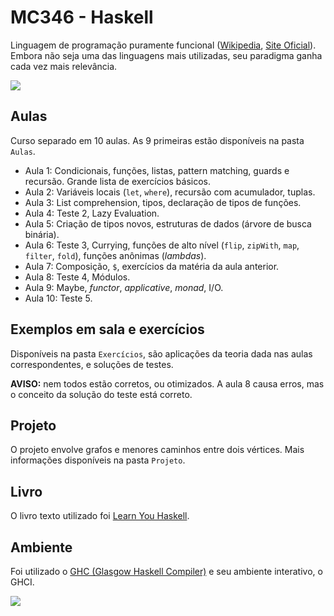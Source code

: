 MC346 - Haskell
===============

Linguagem de programação puramente funcional ([Wikipedia](https://en.wikipedia.org/wiki/Haskell_(programming_language)), [Site Oficial](https://www.haskell.org/)).
Embora não seja uma das linguagens mais utilizadas, seu paradigma ganha cada vez mais relevância.

<a href="https://www.slideshare.net/paulszulc/fun-never-stops-introduction-to-haskell-programming-language" a="https://www.slideshare.net/paulszulc/fun-never-stops-introduction-to-haskell-programming-language">
 <img src=https://image.slidesharecdn.com/funneverstops-151105094753-lva1-app6892/95/fun-never-stops-introduction-to-haskell-programming-language-10-638.jpg?cb=1446717110>
</a>

Aulas
-----
Curso separado em 10 aulas. As 9 primeiras estão disponíveis na pasta `Aulas`.

- Aula 1: Condicionais, funções, listas, pattern matching, guards e recursão. Grande lista de exercícios básicos.
- Aula 2: Variáveis locais (`let`, `where`), recursão com acumulador, tuplas.
- Aula 3: List comprehension, tipos, declaração de tipos de funções.
- Aula 4: Teste 2, Lazy Evaluation.
- Aula 5: Criação de tipos novos, estruturas de dados (árvore de busca binária).
- Aula 6: Teste 3, Currying, funções de alto nível (`flip`, `zipWith`, `map`, `filter`, `fold`), funções anônimas (_lambdas_).
- Aula 7: Composição, `$`, exercícios da matéria da aula anterior.
- Aula 8: Teste 4, Módulos.
- Aula 9: Maybe, _functor_, _applicative_, _monad_, I/O. 
- Aula 10: Teste 5.

Exemplos em sala e exercícios
-----------------------------
Disponíveis na pasta `Exercícios`, são aplicações da teoria dada nas aulas correspondentes, e soluções de testes.

**AVISO:** nem todos estão corretos, ou otimizados. A aula 8 causa erros, mas o conceito da solução do teste está correto.

Projeto
-------
O projeto envolve grafos e menores caminhos entre dois vértices.
Mais informações disponíveis na pasta `Projeto`.

Livro
-----
O livro texto utilizado foi [Learn You Haskell](http://learnyouahaskell.com/chapters).

Ambiente
--------
Foi utilizado o [GHC (Glasgow Haskell Compiler)](https://www.haskell.org/ghc/) e seu ambiente interativo, o GHCI.

<a href="https://xkcd.com/1270/" a="https://xkcd.com/1270/">
 <img src=https://imgs.xkcd.com/comics/functional.png>
</a>
